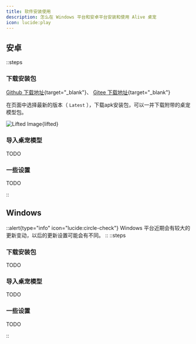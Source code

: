 ```yaml
---
title: 软件安装使用
description: 怎么在 Windows 平台和安卓平台安装和使用 Alive 桌宠
icon: lucide:play
---
```


## 安卓

::steps
### 下载安装包

[Github 下载地址](https://github.com/TopSea/Alive/releases){target="_blank"}、 [Gitee 下载地址](https://github.com/TopSea/Alive/releases){target="_blank"}

在页面中选择最新的版本（ `Latest` ），下载apk安装包，可以一并下载附带的桌宠模型包。

![Lifted Image](/alive/img_doc/cn/download-android.png){lifted}


### 导入桌宠模型

TODO

### 一些设置

TODO

::


## Windows
::alert{type="info" icon="lucide:circle-check"}
Windows 平台近期会有较大的更新变动，以后的更新设置可能会有不同。
::
::steps
### 下载安装包

TODO

### 导入桌宠模型

TODO

### 一些设置

TODO

::
